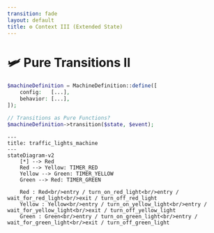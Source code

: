 ```yaml
---
transition: fade
layout: default
title: ⚙ Context III (Extended State)
---
```


<div class="grid grid-cols-3 gap-4">

<div class="col-span-2">

# 🛩️ Pure Transitions II

```php {6-7} {maxHeight:'400px'}
$machineDefinition = MachineDefinition::define([
    config:   [...],
    behavior: [...],
]);

// Transitions as Pure Functions?
$machineDefinition->transition($state, $event);
```
</div>

<div class="text-center">

```mermaid {theme: 'neutral', scale: 0.6}
---
title: traffic_lights_machine
---
stateDiagram-v2
    [*] --> Red
    Red --> Yellow: TIMER_RED
    Yellow --> Green: TIMER_YELLOW
    Green --> Red: TIMER_GREEN
    
    Red : Red<br/>entry / turn_on_red_light<br/>entry / wait_for_red_light<br/>exit / turn_off_red_light
    Yellow : Yellow<br/>entry / turn_on_yellow_light<br/>entry / wait_for_yellow_light<br/>exit / turn_off_yellow_light
    Green : Green<br/>entry / turn_on_green_light<br/>entry / wait_for_green_light<br/>exit / turn_off_green_light
```

</div>
</div>

<style>
    code {
        @apply text-xs leading-tight;
    }
</style>

<!--
bunu transition methoduyla yapiyoruz

ilk parametre olarak makineye state'ini veriyoruz, buradaki state daha once bahsettiklerimizden farkli olarak, makinenin durumu demek, icinde context var, hangi transitionlari calistirmis daha once, yani kisaca bu hale nasil gelmis'in tanimi var

ve diyoruz ki, sen bu durumdayken, soyle bir event geldiginda naparsin
-->
